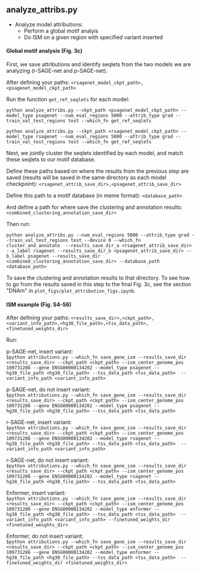 ## analyze_attribs.py
- Analyze model attributions:
  - Perform a global motif analyis
  - Do ISM on a given region with specified variant inserted
 
#### Global motif analysis (Fig. 3c)
First, we save attributions and identify seqlets from the two models we are analyzing (r-SAGE-net and p-SAGE-net). 

After defining your paths: 
`<rsagenet_model_ckpt_path>,<psagenet_model_ckpt_path>`

Run the function `get_ref_seqlets` for each model: 

`python analyze_attribs.py --ckpt_path <psagenet_model_ckpt_path> --model_type psagenet --num_eval_regions 5000 --attrib_type grad --train_val_test_regions test --which_fn get_ref_seqlets`

`python analyze_attribs.py --ckpt_path <rsagenet_model_ckpt_path> --model_type rsagenet --num_eval_regions 5000 --attrib_type grad --train_val_test_regions test --which_fn get_ref_seqlets`

Next, we jointly cluster the seqlets identified by each model, and match these seqlets to our motif database. 

Define these paths based on where the results from the previous step are saved (results will be saved in the same directory as each model checkpoint): 
`<rsagenet_attrib_save_dir>,<psagenet_attrib_save_dir>`

Define this path to a motif database (in meme format): 
`<database_path>`

And define a path for where save the clustering and annotation results: 
`<combined_clustering_annotation_save_dir>`

Then run:

`python analyze_attribs.py --num_eval_regions 5000 --attrib_type grad --train_val_test_regions test --device 0 --which_fn cluster_and_annotate  --results_save_dir_a <rsagenet_attrib_save_dir> --a_label rsagenet --results_save_dir_b <psagenet_attrib_save_dir> --b_label psagenet --results_save_dir <combined_clustering_annotation_save_dir> --database_path <database_path>`

To save the clustering and annotation results to that directory. 
To see how to go from the results saved in this step to the final Fig. 3c, see the section "DNAm" in `plot_figs/plot_attribution_figs.ipynb`. 

#### ISM example (Fig. S4-S6) 
After defining your paths: 
`<results_save_dir>,<ckpt_path>,<variant_info_path>,<hg38_file_path>,<tss_data_path>,<finetuned_weights_dir>`  

Run:

p-SAGE-net, insert variant:     
`$python attributions.py --which_fn save_gene_ism --results_save_dir <results_save_dir> --ckpt_path <ckpt_path> --ism_center_genome_pos 109731286 --gene ENSG00000134202 --model_type psagenet --hg38_file_path <hg38_file_path> --tss_data_path <tss_data_path>  --variant_info_path <variant_info_path>`   

p-SAGE-net, do not insert variant:     
`$python attributions.py --which_fn save_gene_ism --results_save_dir <results_save_dir> --ckpt_path <ckpt_path> --ism_center_genome_pos 109731286 --gene ENSG00000134202 --model_type psagenet --hg38_file_path <hg38_file_path> --tss_data_path <tss_data_path>` 

r-SAGE-net, insert variant:     
`$python attributions.py --which_fn save_gene_ism --results_save_dir <results_save_dir> --ckpt_path <ckpt_path> --ism_center_genome_pos 109731286 --gene ENSG00000134202 --model_type rsagenet --hg38_file_path <hg38_file_path> --tss_data_path <tss_data_path>  --variant_info_path <variant_info_path>`   

r-SAGE-net, do not insert variant:       
`$python attributions.py --which_fn save_gene_ism --results_save_dir <results_save_dir> --ckpt_path <ckpt_path> --ism_center_genome_pos 109731286 --gene ENSG00000134202 --model_type rsagenet --hg38_file_path <hg38_file_path> --tss_data_path <tss_data_path>` 

Enformer, insert variant:     
`$python attributions.py --which_fn save_gene_ism --results_save_dir <results_save_dir> --ckpt_path <ckpt_path> --ism_center_genome_pos 109731286 --gene ENSG00000134202 --model_type enformer --hg38_file_path <hg38_file_path> --tss_data_path <tss_data_path>  --variant_info_path <variant_info_path> --finetuned_weights_dir <finetuned_weights_dir>`   

Enformer, do not insert variant:     
`$python attributions.py --which_fn save_gene_ism --results_save_dir <results_save_dir> --ckpt_path <ckpt_path> --ism_center_genome_pos 109731286 --gene ENSG00000134202 --model_type enformer --hg38_file_path <hg38_file_path> --tss_data_path <tss_data_path>  --finetuned_weights_dir <finetuned_weights_dir>` 
